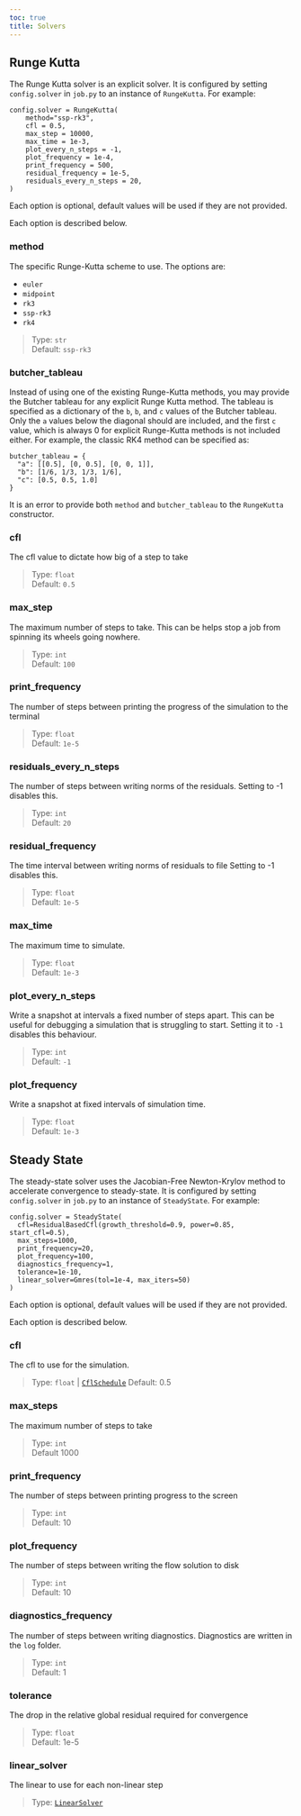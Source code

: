 ```yaml
---
toc: true
title: Solvers
---
```

## Runge Kutta
The Runge Kutta solver is an explicit solver.
It is configured by setting `config.solver` in `job.py` to an instance of `RungeKutta`.
For example:
```
config.solver = RungeKutta(
    method="ssp-rk3",
    cfl = 0.5,
    max_step = 10000,
    max_time = 1e-3,
    plot_every_n_steps = -1,
    plot_frequency = 1e-4,
    print_frequency = 500,
    residual_frequency = 1e-5,
    residuals_every_n_steps = 20,
)
```

Each option is optional, default values will be used if they are not provided.

Each option is described below.

### method
The specific Runge-Kutta scheme to use.
The options are:
  + `euler`
  + `midpoint`
  + `rk3`
  + `ssp-rk3`
  + `rk4`

> Type: `str`\
> Default: `ssp-rk3`

### butcher_tableau
Instead of using one of the existing Runge-Kutta methods, you may provide the Butcher tableau for any explicit Runge Kutta method.
The tableau is specified as a dictionary of the `b`, `b`, and `c` values of the Butcher tableau.
Only the `a` values below the diagonal should are included, and the first `c` value, which is always 0 for explicit Runge-Kutta methods is not included either.
For example, the classic RK4 method can be specified as:
```
butcher_tableau = {
  "a": [[0.5], [0, 0.5], [0, 0, 1]],
  "b": [1/6, 1/3, 1/3, 1/6],
  "c": [0.5, 0.5, 1.0]
}
```

It is an error to provide both `method` and `butcher_tableau` to the `RungeKutta` constructor.

### cfl
The cfl value to dictate how big of a step to take

> Type: `float`\
> Default: `0.5`

### max_step
The maximum number of steps to take.
This can be helps stop a job from spinning its wheels going nowhere.

> Type: `int`\
> Default: `100`

### print_frequency
The number of steps between printing the progress of the simulation to the terminal

> Type: `float`\
> Default: `1e-5`

### residuals_every_n_steps
The number of steps between writing norms of the residuals.
Setting to -1 disables this.

> Type: `int`\
> Default: `20`

### residual_frequency
The time interval between writing norms of residuals to file
Setting to -1 disables this.

> Type: `float`\
> Default: `1e-5`

### max_time
The maximum time to simulate.

> Type: `float`\
> Default: `1e-3`

### plot_every_n_steps
Write a snapshot at intervals a fixed number of steps apart.
This can be useful for debugging a simulation that is struggling to start.
Setting it to `-1` disables this behaviour.

> Type: `int`\
> Default: `-1`

### plot_frequency
Write a snapshot at fixed intervals of simulation time.

> Type: `float`\
> Default: `1e-3`

## Steady State
The steady-state solver uses the Jacobian-Free Newton-Krylov method to accelerate convergence to steady-state.
It is configured by setting `config.solver` in `job.py` to an instance of `SteadyState`.
For example:
```
config.solver = SteadyState(
  cfl=ResidualBasedCfl(growth_threshold=0.9, power=0.85, start_cfl=0.5),
  max_steps=1000,
  print_frequency=20,
  plot_frequency=100,
  diagnostics_frequency=1,
  tolerance=1e-10,
  linear_solver=Gmres(tol=1e-4, max_iters=50)
)
```

Each option is optional, default values will be used if they are not provided.

Each option is described below.

### cfl
The cfl to use for the simulation.

> Type: `float` | [`CflSchedule`](cfl_schedules)
> Default: 0.5

### max_steps
The maximum number of steps to take

> Type: `int`\
> Default 1000

### print_frequency
The number of steps between printing progress to the screen

> Type: `int`\
> Default: 10

### plot_frequency
The number of steps between writing the flow solution to disk

> Type: `int`\
> Default: 10

### diagnostics_frequency
The number of steps between writing diagnostics.
Diagnostics are written in the `log` folder.

> Type: `int`\
> Default: 1

### tolerance
The drop in the relative global residual required for convergence

> Type: `float`\
> Default: 1e-5

### linear_solver
The linear to use for each non-linear step

> Type: [`LinearSolver`](linear_solvers)
